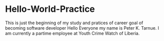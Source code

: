 # Hello-World-Practice
This is just the beginning of my study and pratices of career goal of becoming software developer
Hello Everyone my name is Peter K. Tarnue. I am currently a partime employee at Youth Crime Watch of Liberia.
